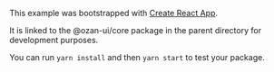 This example was bootstrapped with [Create React App](https://github.com/facebook/create-react-app).

It is linked to the @ozan-ui/core package in the parent directory for development purposes.

You can run `yarn install` and then `yarn start` to test your package.

